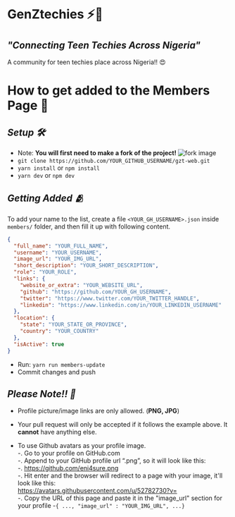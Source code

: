 # GenZtechies ⚡️️🚀

## _"Connecting Teen Techies Across Nigeria"_

A community for teen techies place across Nigeria!! 😍

# How to get added to the Members Page 🤗

## _Setup 🛠_

- Note: **You will first need to make a fork of the project!**
  ![fork image](https://help.github.com/assets/images/help/repository/fork_button.jpg)
- `git clone https://github.com/YOUR_GITHUB_USERNAME/gzt-web.git`
- `yarn install` or `npm install`
- `yarn dev` or `npm dev`

## _Getting Added 🫂_

To add your name to the list, create a file `<YOUR_GH_USERNAME>.json`
inside `members/` folder, and then fill it up with following content.

```json
{
  "full_name": "YOUR_FULL_NAME",
  "username": "YOUR_USERNAME",
  "image_url": "YOUR_IMG_URL",
  "short_description": "YOUR_SHORT_DESCRIPTION",
  "role": "YOUR_ROLE",
  "links": {
    "website_or_extra": "YOUR_WEBSITE_URL",
    "github": "https://github.com/YOUR_GH_USERNAME",
    "twitter": "https://www.twitter.com/YOUR_TWITTER_HANDLE",
    "linkedin": "https://www.linkedin.com/in/YOUR_LINKEDIN_USERNAME"
  },
  "location": {
    "state": "YOUR_STATE_OR_PROVINCE",
    "country": "YOUR_COUNTRY"
  },
  "isActive": true
}
```

- Run: `yarn run members-update`
- Commit changes and push

## _Please Note!! 🚨_

- Profile picture/image links are only allowed. (**PNG, JPG**)
- Your pull request will only be accepted if it follows the example above. It **cannot** have anything else.

- To use Github avatars as your profile image. <br/>
  -. Go to your profile on GitHub.com <br/>
  -. Append to your GitHub profile url “.png”, so it will look like this: <br/>
  -. https://github.com/eni4sure.png <br/>
  -. Hit enter and the browser will redirect to a page with your image, it'll look like this: <br/>
  https://avatars.githubusercontent.com/u/52782730?v=<br/>
  -. Copy the URL of this page and paste it in the "image_url" section for your profile -`{ ..., "image_url" : "YOUR_IMG_URL", ...}`
